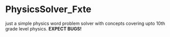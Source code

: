 # PhysicsSolver_Fxte
just a simple physics word problem solver with concepts covering upto 10th grade level physics. **EXPECT BUGS!**
